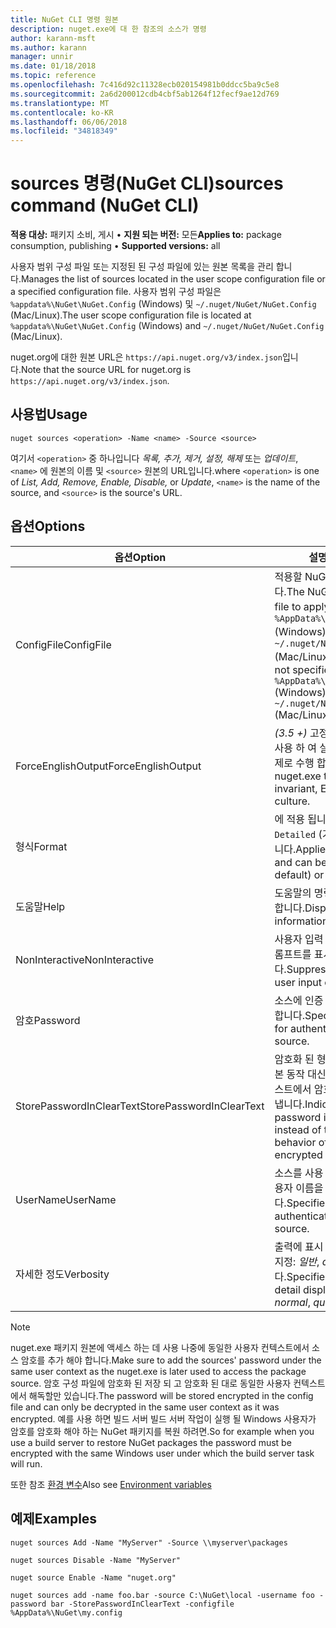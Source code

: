 ```yaml
---
title: NuGet CLI 명령 원본
description: nuget.exe에 대 한 참조의 소스가 명령
author: karann-msft
ms.author: karann
manager: unnir
ms.date: 01/18/2018
ms.topic: reference
ms.openlocfilehash: 7c416d92c11328ecb020154981b0ddcc5ba9c5e8
ms.sourcegitcommit: 2a6d200012cdb4cbf5ab1264f12fecf9ae12d769
ms.translationtype: MT
ms.contentlocale: ko-KR
ms.lasthandoff: 06/06/2018
ms.locfileid: "34818349"
---
```

# <a name="sources-command-nuget-cli"></a><span data-ttu-id="ee2ca-103">sources 명령(NuGet CLI)</span><span class="sxs-lookup"><span data-stu-id="ee2ca-103">sources command (NuGet CLI)</span></span>

<span data-ttu-id="ee2ca-104">**적용 대상:** 패키지 소비, 게시 &bullet; **지원 되는 버전:** 모든</span><span class="sxs-lookup"><span data-stu-id="ee2ca-104">**Applies to:** package consumption, publishing &bullet; **Supported versions:** all</span></span>

<span data-ttu-id="ee2ca-105">사용자 범위 구성 파일 또는 지정된 된 구성 파일에 있는 원본 목록을 관리 합니다.</span><span class="sxs-lookup"><span data-stu-id="ee2ca-105">Manages the list of sources located in the user scope configuration file or a specified configuration file.</span></span> <span data-ttu-id="ee2ca-106">사용자 범위 구성 파일은 `%appdata%\NuGet\NuGet.Config` (Windows) 및 `~/.nuget/NuGet/NuGet.Config` (Mac/Linux).</span><span class="sxs-lookup"><span data-stu-id="ee2ca-106">The user scope configuration file is located at `%appdata%\NuGet\NuGet.Config` (Windows) and `~/.nuget/NuGet/NuGet.Config` (Mac/Linux).</span></span>

<span data-ttu-id="ee2ca-107">nuget.org에 대한 원본 URL은 `https://api.nuget.org/v3/index.json`입니다.</span><span class="sxs-lookup"><span data-stu-id="ee2ca-107">Note that the source URL for nuget.org is `https://api.nuget.org/v3/index.json`.</span></span>

## <a name="usage"></a><span data-ttu-id="ee2ca-108">사용법</span><span class="sxs-lookup"><span data-stu-id="ee2ca-108">Usage</span></span>

```cli
nuget sources <operation> -Name <name> -Source <source>
```

<span data-ttu-id="ee2ca-109">여기서 `<operation>` 중 하나입니다 *목록, 추가, 제거, 설정, 해제* 또는 *업데이트*, `<name>` 에 원본의 이름 및 `<source>` 원본의 URL입니다.</span><span class="sxs-lookup"><span data-stu-id="ee2ca-109">where `<operation>` is one of *List, Add, Remove, Enable, Disable,* or *Update*, `<name>` is the name of the source, and `<source>` is the source's URL.</span></span>

## <a name="options"></a><span data-ttu-id="ee2ca-110">옵션</span><span class="sxs-lookup"><span data-stu-id="ee2ca-110">Options</span></span>

| <span data-ttu-id="ee2ca-111">옵션</span><span class="sxs-lookup"><span data-stu-id="ee2ca-111">Option</span></span> | <span data-ttu-id="ee2ca-112">설명</span><span class="sxs-lookup"><span data-stu-id="ee2ca-112">Description</span></span> |
| --- | --- |
| <span data-ttu-id="ee2ca-113">ConfigFile</span><span class="sxs-lookup"><span data-stu-id="ee2ca-113">ConfigFile</span></span> | <span data-ttu-id="ee2ca-114">적용할 NuGet 구성 파일입니다.</span><span class="sxs-lookup"><span data-stu-id="ee2ca-114">The NuGet configuration file to apply.</span></span> <span data-ttu-id="ee2ca-115">지정 하지 않으면 `%AppData%\NuGet\NuGet.Config` (Windows) 또는 `~/.nuget/NuGet/NuGet.Config` (Mac/Linux)가 사용 됩니다.</span><span class="sxs-lookup"><span data-stu-id="ee2ca-115">If not specified, `%AppData%\NuGet\NuGet.Config` (Windows) or `~/.nuget/NuGet/NuGet.Config` (Mac/Linux) is used.</span></span>|
| <span data-ttu-id="ee2ca-116">ForceEnglishOutput</span><span class="sxs-lookup"><span data-stu-id="ee2ca-116">ForceEnglishOutput</span></span> | <span data-ttu-id="ee2ca-117">*(3.5 +)*  고정, 영어 기반 문화권을 사용 하 여 실행할 nuget.exe를 강제로 수행 합니다.</span><span class="sxs-lookup"><span data-stu-id="ee2ca-117">*(3.5+)* Forces nuget.exe to run using an invariant, English-based culture.</span></span> |
| <span data-ttu-id="ee2ca-118">형식</span><span class="sxs-lookup"><span data-stu-id="ee2ca-118">Format</span></span> | <span data-ttu-id="ee2ca-119">에 적용 됩니다는 `list` 작업 수 및 `Detailed` (기본값) 또는 `Short`합니다.</span><span class="sxs-lookup"><span data-stu-id="ee2ca-119">Applies to the `list` action and can be `Detailed` (the default) or `Short`.</span></span> |
| <span data-ttu-id="ee2ca-120">도움말</span><span class="sxs-lookup"><span data-stu-id="ee2ca-120">Help</span></span> | <span data-ttu-id="ee2ca-121">도움말의 명령에 대 한 정보를 표시 합니다.</span><span class="sxs-lookup"><span data-stu-id="ee2ca-121">Displays help information for the command.</span></span> |
| <span data-ttu-id="ee2ca-122">NonInteractive</span><span class="sxs-lookup"><span data-stu-id="ee2ca-122">NonInteractive</span></span> | <span data-ttu-id="ee2ca-123">사용자 입력 또는 확인에 대 한 프롬프트를 표시 하지 않습니다.</span><span class="sxs-lookup"><span data-stu-id="ee2ca-123">Suppresses prompts for user input or confirmations.</span></span> |
| <span data-ttu-id="ee2ca-124">암호</span><span class="sxs-lookup"><span data-stu-id="ee2ca-124">Password</span></span> | <span data-ttu-id="ee2ca-125">소스에 인증 하기 위해 암호를 지정 합니다.</span><span class="sxs-lookup"><span data-stu-id="ee2ca-125">Specifies the password for authenticating with the source.</span></span> |
| <span data-ttu-id="ee2ca-126">StorePasswordInClearText</span><span class="sxs-lookup"><span data-stu-id="ee2ca-126">StorePasswordInClearText</span></span> | <span data-ttu-id="ee2ca-127">암호화 된 형식에 저장할 경우의 기본 동작 대신 암호화 되지 않은 텍스트에서 암호를 저장 하려면 나타냅니다.</span><span class="sxs-lookup"><span data-stu-id="ee2ca-127">Indicates to store the password in unencrypted text instead of the default behavior of storing an encrypted form.</span></span> |
| <span data-ttu-id="ee2ca-128">UserName</span><span class="sxs-lookup"><span data-stu-id="ee2ca-128">UserName</span></span> | <span data-ttu-id="ee2ca-129">소스를 사용 하 여 인증에 대 한 사용자 이름을 지정 합니다.</span><span class="sxs-lookup"><span data-stu-id="ee2ca-129">Specifies the user name for authenticating with the source.</span></span> |
| <span data-ttu-id="ee2ca-130">자세한 정도</span><span class="sxs-lookup"><span data-stu-id="ee2ca-130">Verbosity</span></span> | <span data-ttu-id="ee2ca-131">출력에 표시 되는 세부 정보 수준을 지정: *일반*, *quiet*, *자세한*합니다.</span><span class="sxs-lookup"><span data-stu-id="ee2ca-131">Specifies the amount of detail displayed in the output: *normal*, *quiet*, *detailed*.</span></span> |

> [!Note]
> <span data-ttu-id="ee2ca-132">nuget.exe 패키지 원본에 액세스 하는 데 사용 나중에 동일한 사용자 컨텍스트에서 소스 암호를 추가 해야 합니다.</span><span class="sxs-lookup"><span data-stu-id="ee2ca-132">Make sure to add the sources' password under the same user context as the nuget.exe is later used to access the package source.</span></span> <span data-ttu-id="ee2ca-133">암호 구성 파일에 암호화 된 저장 되 고 암호화 된 대로 동일한 사용자 컨텍스트에서 해독할만 있습니다.</span><span class="sxs-lookup"><span data-stu-id="ee2ca-133">The password will be stored encrypted in the config file and can only be decrypted in the same user context as it was encrypted.</span></span> <span data-ttu-id="ee2ca-134">예를 사용 하면 빌드 서버 빌드 서버 작업이 실행 될 Windows 사용자가 암호를 암호화 해야 하는 NuGet 패키지를 복원 하려면.</span><span class="sxs-lookup"><span data-stu-id="ee2ca-134">So for example when you use a build server to restore NuGet packages the password must be encrypted with the same Windows user under which  the build server task will run.</span></span>

<span data-ttu-id="ee2ca-135">또한 참조 [환경 변수](cli-ref-environment-variables.md)</span><span class="sxs-lookup"><span data-stu-id="ee2ca-135">Also see [Environment variables](cli-ref-environment-variables.md)</span></span>

## <a name="examples"></a><span data-ttu-id="ee2ca-136">예제</span><span class="sxs-lookup"><span data-stu-id="ee2ca-136">Examples</span></span>

```cli
nuget sources Add -Name "MyServer" -Source \\myserver\packages

nuget sources Disable -Name "MyServer"

nuget source Enable -Name "nuget.org"

nuget sources add -name foo.bar -source C:\NuGet\local -username foo -password bar -StorePasswordInClearText -configfile %AppData%\NuGet\my.config
```

